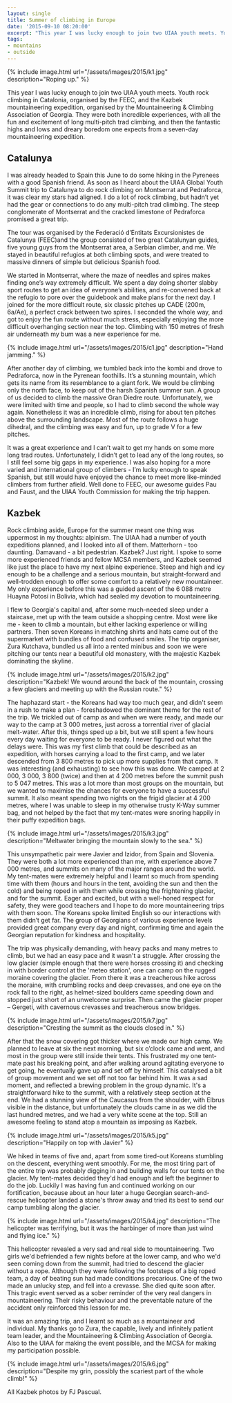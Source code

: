 ```yaml
---
layout: single
title: Summer of climbing in Europe
date: '2015-09-10 08:20:00'
excerpt: "This year I was lucky enough to join two UIAA youth meets. Youth rock climbing in Catalonia, organised by the FEEC, and the Kazbek mountaineering expedition, organised by the Mountaineering & Climbing Association of Georgia."
tags:
- mountains
- outside
---
```


{% include image.html url="/assets/images/2015/k1.jpg" description="Roping up." %}

This year I was lucky enough to join two UIAA youth meets. Youth rock climbing in Catalonia, organised by the FEEC, and the Kazbek mountaineering expedition, organised by the Mountaineering & Climbing Association of Georgia. They were both incredible experiences, with all the fun and excitement of long multi-pitch trad climbing, and then the fantastic highs and lows and dreary boredom one expects from a seven-day mountaineering expedition.

## Catalunya
I was already headed to Spain this June to do some hiking in the Pyrenees with a good Spanish friend. As soon as I heard about the UIAA Global Youth Summit trip to Catalunya to do rock climbing on Montserrat and Pedraforca, it was clear my stars had aligned. I do a lot of rock climbing, but hadn’t yet had the gear or connections to do any multi-pitch trad climbing. The steep conglomerate of Montserrat and the cracked limestone of Pedraforca promised a great trip.

The tour was organised by the Federació d’Entitats Excursionistes de Catalunya (FEEC)and the group consisted of two great Catalunyan guides, five young guys from the Montserrat area, a Serbian climber, and me. We stayed in beautiful refugios at both climbing spots, and were treated to massive dinners of simple but delicious Spanish food.

We started in Montserrat, where the maze of needles and spires makes finding one’s way extremely difficult. We spent a day doing shorter slabby sport routes to get an idea of everyone’s abilities, and re-convened back at the refugio to pore over the guidebook and make plans for the next day. I joined for the more difficult route, six classic pitches up CADE (200m, 6a/Ae), a perfect crack between two spires. I seconded the whole way, and got to enjoy the fun route without much stress, especially enjoying the more difficult overhanging section near the top. Climbing with 150 metres of fresh air underneath my bum was a new experience for me.

{% include image.html url="/assets/images/2015/c1.jpg" description="Hand jamming." %}

After another day of climbing, we tumbled back into the kombi and drove to Pedraforca, now in the Pyrenean foothills. It’s a stunning mountain, which gets its name from its resemblance to a giant fork. We would be climbing only the north face, to keep out of the harsh Spanish summer sun. A group of us decided to climb the massive Gran Diedre route. Unfortunately, we were limited with time and people, so I had to climb second the whole way again. Nonetheless it was an incredible climb, rising for about ten pitches above the surrounding landscape. Most of the route follows a huge dihedral, and the climbing was easy and fun, up to grade V for a few pitches.

It was a great experience and I can’t wait to get my hands on some more long trad routes. Unfortunately, I didn’t get to lead any of the long routes, so I still feel some big gaps in my experience. I was also hoping for a more varied and international group of climbers - I’m lucky enough to speak Spanish, but still would have enjoyed the chance to meet more like-minded climbers from further afield. Well done to FEEC, our awesome guides Pau and Faust, and the UIAA Youth Commission for making the trip happen.

## Kazbek
Rock climbing aside, Europe for the summer meant one thing was uppermost in my thoughts: alpinism. The UIAA had a number of youth expeditions planned, and I looked into all of them. Matterhorn - too daunting. Damavand - a bit pedestrian. Kazbek? Just right. I spoke to some more experienced friends and fellow MCSA members, and Kazbek seemed like just the place to have my next alpine experience. Steep and high and icy enough to be a challenge and a serious mountain, but straight-forward and well-trodden enough to offer some comfort to a relatively new mountaineer. My only experience before this was a guided ascent of the 6 088 metre Huayna Potosí in Bolivia, which had sealed my devotion to mountaineering.

I flew to Georgia's capital and, after some much-needed sleep under a staircase,  met up with the team outside a shopping centre. Most were like me - keen to  climb a mountain, but either lacking experience or willing partners. Then seven  Koreans in matching shirts and hats came out of the supermarket with bundles of  food and confused smiles. The trip organiser, Zura Kutchava, bundled us all into  a rented minibus and soon we were pitching our tents near a beautiful old  monastery, with the majestic Kazbek dominating the skyline.

{% include image.html url="/assets/images/2015/k2.jpg" description="Kazbek! We wound around the back of the mountain, crossing a few glaciers and meeting up with the Russian route." %}

The haphazard start - the Koreans had way too much gear, and didn't seem in a  rush to make a plan - foreshadowed the dominant theme for the rest of the trip.  We trickled out of camp as and when we were ready, and made our way to the camp  at 3 000 metres, just across a torrential river of glacial melt-water. After  this, things sped up a bit, but we still spent a few hours every day waiting for  everyone to be ready. I never figured out what the delays were. This was my  first climb that could be described as an expedition, with horses carrying a  load to the first camp, and we later descended from 3 800 metres to pick up more  supplies from that camp. It was interesting (and exhausting) to see how this was  done. We camped at 2 000, 3 000, 3 800 (twice) and then at 4 200 metres before  the summit push to 5 047 metres. This was a lot more than most groups on the  mountain, but we wanted to maximise the chances for everyone to have a  successful summit. It also meant spending two nights on the frigid glacier at 4  200 metres, where I was unable to sleep in my otherwise trusty K-Way summer bag,  and not helped by the fact that my tent-mates were snoring happily in their  puffy expedition bags.

{% include image.html url="/assets/images/2015/k3.jpg" description="Meltwater bringing the mountain slowly to the sea." %}

This unsympathetic pair were Javier and Izidor, from Spain and Slovenia. They  were both a lot more experienced than me, with experience above 7 000 metres,  and summits on many of the major ranges around the world. My tent-mates were  extremely helpful and I learnt so much from spending time with them (hours and  hours in the tent, avoiding the sun and then the cold) and being roped in with  them while crossing the frightening glacier, and for the summit. Eager and  excited, but with a well-honed respect for safety, they were good teachers and I  hope to do more mountaineering trips with them soon. The Koreans spoke limited  English so our interactions with them didn’t get far. The group of Georgians of  various experience levels provided great company every day and night, confirming  time and again the Georgian reputation for kindness and hospitality.

The trip was physically demanding, with heavy packs and many metres to climb, but we had an easy pace and it wasn't a struggle. After crossing the low glacier (simple enough that there were horses crossing it) and checking in with border control at the 'meteo station', one can camp on the rugged moraine covering the glacier. From there it was a treacherous hike across the moraine, with crumbling rocks and deep crevasses, and one eye on the rock fall to the right, as helmet-sized boulders came speeding down and stopped just short of an unwelcome surprise. Then came the glacier proper – Gergeti, with cavernous crevasses and treacherous snow bridges.

{% include image.html url="/assets/images/2015/k7.jpg" description="Cresting the summit as the clouds closed in." %}

After that the snow covering got thicker where we made our high camp. We planned to leave at six the next morning, but six o’clock came and went, and most in the group were still inside their tents. This frustrated my one tent-mate past his breaking point, and after walking around agitating everyone to get going, he eventually gave up and set off by himself. This catalysed a bit of group movement and we set off not too far behind him. It was a sad moment, and reflected a brewing problem in the group dynamic. It's a straightforward hike to the summit, with a relatively steep section at the end. We had a stunning view of the Caucasus from the shoulder, with Elbrus visible in the distance, but unfortunately the clouds came in as we did the last hundred metres, and we had a very white scene at the top. Still an awesome feeling to stand atop a mountain as imposing as Kazbek.

{% include image.html url="/assets/images/2015/k5.jpg" description="Happily on top with Javier" %}

We hiked in teams of five and, apart from some tired-out Koreans stumbling on the descent, everything went smoothly. For me, the most tiring part of the entire trip was probably digging in and building walls for our tents on the glacier. My tent-mates decided they'd had enough and left the beginner to do the job. Luckily I was having fun and continued working on our fortification, because about an hour later a huge Georgian search-and-rescue helicopter landed a stone's throw away and tried its best to send our camp tumbling along the glacier.

{% include image.html url="/assets/images/2015/k4.jpg" description="The helicopter was terrifying, but it was the harbinger of more than just wind and flying ice." %}

This helicopter revealed a very sad and real side to mountaineering. Two girls we'd befriended a few nights before at the lower camp, and who we'd seen coming down from the summit, had tried to descend the glacier without a rope. Although they were following the footsteps of a big roped team, a day of beating sun had made conditions precarious. One of the two made an unlucky step, and fell into a crevasse. She died quite soon after. This tragic event served as a sober reminder of the very real dangers in mountaineering. Their risky behaviour and the preventable nature of the accident only reinforced this lesson for me.

It was an amazing trip, and I learnt so much as a mountaineer and individual. My thanks go to Zura, the capable, lively and infinitely patient team leader, and the Mountaineering & Climbing Association of Georgia. Also to the UIAA for making the event possible, and the MCSA for making my participation possible.

{% include image.html url="/assets/images/2015/k6.jpg" description="Despite my grin, possibly the scariest part of the whole climb!" %}

All Kazbek photos by FJ Pascual.
